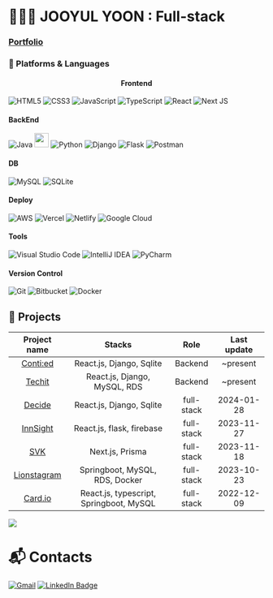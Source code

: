# 🧑🏻‍💻 JOOYUL YOON : Full-stack
### [Portfolio](https://scented-lyre-1a5.notion.site/Jooyul-s-Resume-8a156dff49ba4aedbbaa3d6fd18ad777?pvs=4)

### 💪 Platforms & Languages
#### <center>Frontend</center>
![HTML5](https://img.shields.io/badge/HTML5-E34F26.svg?&style=for-the-badge&logo=HTML5&logoColor=white)
![CSS3](https://img.shields.io/badge/CSS3-1572B6.svg?&style=for-the-badge&logo=CSS3&logoColor=white)
![JavaScript](https://img.shields.io/badge/JavaScript-F7DF1E.svg?&style=for-the-badge&logo=JavaScript&logoColor=white)
![TypeScript](https://img.shields.io/badge/TypeScript-3178C6.svg?&style=for-the-badge&logo=TypeScript&logoColor=white)
![React](https://img.shields.io/badge/react-%2320232a.svg?style=for-the-badge&logo=react&logoColor=%2361DAFB)
![Next JS](https://img.shields.io/badge/Next-black?style=for-the-badge&logo=next.js&logoColor=white)
#### BackEnd
![Java](https://img.shields.io/badge/java-%23ED8B00.svg?style=for-the-badge&logo=java&logoColor=white)
<img src="https://img.shields.io/badge/SpringBoot-6DB33F?style=flat-square&logo=Spring&logoColor=white" height=28 />
![Python](https://img.shields.io/badge/python-3670A0?style=for-the-badge&logo=python&logoColor=ffdd54)
![Django](https://img.shields.io/badge/Django-092E20?style=for-the-badge&logo=django&logoColor=white)
![Flask](https://img.shields.io/badge/Flask-000000?style=for-the-badge&logo=flask&logoColor=white)
![Postman](https://img.shields.io/badge/Postman-FF6C37?style=for-the-badge&logo=postman&logoColor=white)
#### DB 
![MySQL](https://img.shields.io/badge/mysql-%2300f.svg?style=for-the-badge&logo=mysql&logoColor=white)
![SQLite](https://img.shields.io/badge/sqlite-%2307405e.svg?style=for-the-badge&logo=sqlite&logoColor=white)
#### Deploy
![AWS](https://img.shields.io/badge/Amazon_AWS-232F3E?style=for-the-badge&logo=amazon-aws&logoColor=white)
![Vercel](https://img.shields.io/badge/Vercel-000000?style=for-the-badge&logo=vercel&logoColor=white)
![Netlify](https://img.shields.io/badge/netlify-%23000000.svg?style=for-the-badge&logo=netlify&logoColor=#00C7B7)
![Google Cloud](https://img.shields.io/badge/Google_Cloud-4285F4?style=for-the-badge&logo=google-cloud&logoColor=white)
#### Tools
![Visual Studio Code](https://img.shields.io/badge/Visual%20Studio%20Code-007ACC.svg?&style=for-the-badge&logo=Visual%20Studio%20Code&logoColor=white)
![IntelliJ IDEA](https://img.shields.io/badge/IntelliJIDEA-000000.svg?style=for-the-badge&logo=intellij-idea&logoColor=white)
![PyCharm](https://img.shields.io/badge/pycharm-143?style=for-the-badge&logo=pycharm&logoColor=black&color=black&labelColor=green)
#### Version Control
![Git](https://img.shields.io/badge/Git-F05032.svg?&style=for-the-badge&logo=Git&logoColor=white)
![Bitbucket](https://img.shields.io/badge/bitbucket-%230047B3.svg?style=for-the-badge&logo=bitbucket&logoColor=white) 
![Docker](https://img.shields.io/badge/docker-%230db7ed.svg?style=for-the-badge&logo=docker&logoColor=white)

## 🌟 Projects
|Project name|Stacks|Role|Last update|
|:----:|:----:|:----:|:----:|
|[Conti:ed](https://github.com/Conti-ed)|React.js, Django, Sqlite|Backend|~present|
|[Techit](https://github.com/LIKELION-Techit-Backend/techit)|React.js, Django, MySQL, RDS|Backend|~present|
|[Decide](https://github.com/likelion-sjsu/hackathon)|React.js, Django, Sqlite|full-stack|2024-01-28|
|[InnSight](https://github.com/trishnguyen2001/cmpe165-likehome)|React.js, flask, firebase|full-stack|2023-11-27|
|[SVK](https://github.com/chaejunlee/svk)|Next.js, Prisma|full-stack|2023-11-18|
|[Lionstagram](https://github.com/jooyul-yoon/SJSULikeLionJava)|Springboot, MySQL, RDS, Docker|full-stack|2023-10-23|
|[Card.io](https://github.com/cardotio)|React.js, typescript, Springboot, MySQL|full-stack|2022-12-09|

![](./profile-3d-contrib/profile-3d-contrib/profile-gitblock.svg)

# :mailbox_with_mail: Contacts
<!-- [![Tech Blog Badge](http://img.shields.io/badge/-Tech%20blog-black?style=flat-square&logo=github&link=https://soo-vely-dev.tistory.com/)](https://soo-vely-dev.tistory.com/) -->
[![Gmail](https://img.shields.io/badge/Gmail-D14836?style=for-the-badge&logo=gmail&logoColor=white)](mailto:juyeolyoon@gmail.com)
[![LinkedIn Badge](https://img.shields.io/badge/LinkedIn-0077B5?style=for-the-badge&logo=linkedin&logoColor=white)](https://www.linkedin.com/in/jooyul-yoon/)
